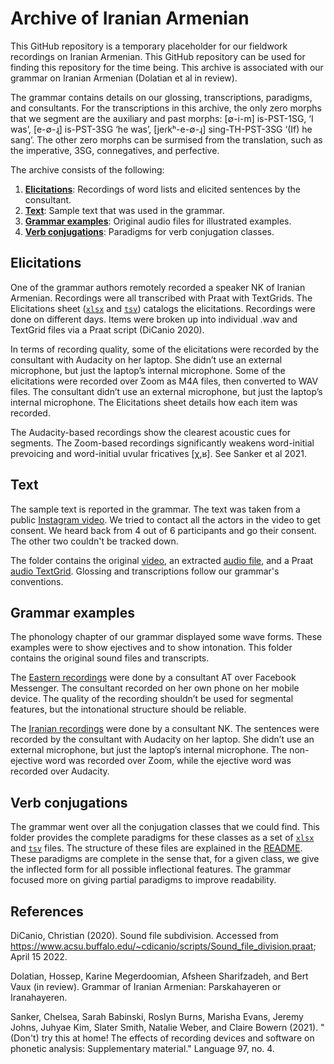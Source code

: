 # Archive of Iranian Armenian
This GitHub repository is a temporary placeholder for our fieldwork recordings on Iranian Armenian. This GitHub repository can be used for finding this repository for the time being. This archive is associated with our grammar on Iranian Armenian (Dolatian et al in review).

The grammar contains details on our glossing, transcriptions, paradigms, and consultants. For the transcriptions in this archive, the only zero morphs that we segment are the auxiliary and past morphs: [∅-i-m]  is-PST-1SG, ‘I was’, [e-∅-ɻ] is-PST-3SG ‘he was’, [jeɾkʰ-e-∅-ɻ] sing-TH-PST-3SG ‘(If) he sang’. 
The other zero morphs can be surmised from the translation, such as the imperative, 3SG, connegatives, and perfective. 
 
The archive consists of the following:

1) **[Elicitations](/Elicitations)**: Recordings of word lists and elicited sentences by the consultant. 
2) **[Text](/SampleText)**: Sample text that was used in the grammar. 
3) **[Grammar examples](/GrammarExamples)**: Original audio files for illustrated examples.
4) **[Verb conjugations](/VerbConjugation)**: Paradigms for verb conjugation classes.

## Elicitations
One of the grammar authors remotely recorded a speaker NK of Iranian Armenian. Recordings were all transcribed with Praat with TextGrids. The Elicitations sheet ([`xlsx`](/Elicitations/Elicitations.xlsx) and [`tsv`](/Elicitations/Elicitations.tsv)) catalogs the elicitations. Recordings were done on different days. Items were broken up into individual .wav and TextGrid files via a Praat script (DiCanio 2020). 

In terms of recording quality, some of the elicitations were recorded by the consultant with Audacity on her laptop. She didn’t use an external microphone, but just the laptop’s internal microphone.  Some of the elicitations were recorded over Zoom as M4A files, then converted to WAV files. The consultant didn’t use an external microphone, but just the laptop’s internal microphone. The Elicitations sheet details how each item was recorded. 

The Audacity-based recordings show the clearest acoustic cues for segments. The Zoom-based recordings significantly weakens word-initial prevoicing and word-initial uvular fricatives [χ,ʁ]. See Sanker et al 2021. 

## Text
The sample text is reported in the grammar. The text was taken from a public [Instagram video](https://www.instagram.com/tv/COWtIvUn4KA/). We tried to contact all the actors in the video to get consent. We heard back from 4 out of 6 participants and go their consent. The other two couldn't be tracked down. 

The folder contains the original [video](/SampleText/TextVideo.mp4), an extracted [audio file](/SampleText/TextAudio.wav), and a Praat [audio TextGrid](/SampleText/TextAudio.TextGrid). Glossing and transcriptions follow our grammar's conventions. 

## Grammar examples
The phonology chapter of our grammar displayed some wave forms. These examples were to show ejectives and to show intonation. This folder contains the original sound files and transcripts. 

The [Eastern recordings](/GrammarExamples/EasternAT) were done by a consultant AT over Facebook Messenger. The consultant recorded on her own phone on her mobile device. The quality of the recording shouldn’t be used for segmental features, but the intonational structure should be reliable. 

The [Iranian recordings](/GrammarExamples/IranianNK) were done by a consultant NK. The sentences were recorded by the consultant with Audacity on her laptop. She didn’t use an external microphone, but just the laptop’s internal microphone. The non-ejective word was recorded over Zoom, while the ejective word was recorded over Audacity. 

## Verb conjugations
The grammar went over all the conjugation classes that we could find. This folder provides the complete paradigms for these classes as a set of [`xlsx`](/VerbConjugation/XLSX) and [`tsv`](/VerbConjugation/TSV) files. The structure of these files are explained in the [README](/VerbConjugation/README.md). These paradigms are complete in the sense that, for a given class, we give the inflected form for all possible inflectional features. The grammar focused more on giving partial paradigms to improve readability. 

## References
DiCanio, Christian (2020). Sound file subdivision. Accessed from https://www.acsu.buffalo.edu/~cdicanio/scripts/Sound_file_division.praat; April 15 2022.
 
Dolatian, Hossep, Karine Megerdoomian, Afsheen Sharifzadeh, and Bert Vaux (in review). Grammar of Iranian Armenian: Parskahayeren or Iranahayeren. 

Sanker, Chelsea, Sarah Babinski, Roslyn Burns, Marisha Evans, Jeremy Johns, Juhyae Kim, Slater Smith, Natalie Weber, and Claire Bowern (2021). "(Don't) try this at home! The effects of recording devices and software on phonetic analysis: Supplementary material." Language 97, no. 4.
